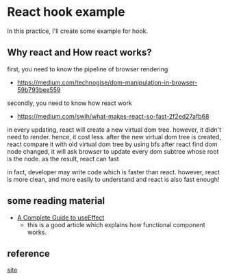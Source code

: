 # React hook example
In this practice, I'll create some example for hook.

## Why react and How react works?
first, you need to know the pipeline of browser rendering
- https://medium.com/technogise/dom-manipulation-in-browser-59b793bee559

secondly, you need to know how react work
- https://medium.com/swlh/what-makes-react-so-fast-2f2ed27afb68

in every updating, react will create a new virtual dom tree.
however, it didn't need to render. hence, it cost less.
after the new virtual dom tree is created, react compare it with old virtual dom tree by using bfs
after react find dom node changed, it will ask browser to update every dom subtree whose root is the node.
as the result, react can fast

in fact, developer may write code which is faster than react. however, react is more clean, and more easily to understand and react is also fast enough!

## some reading material
- [A Complete Guide to useEffect](https://overreacted.io/a-complete-guide-to-useeffect/)
  - this is a good article which explains how functional component works.

## reference
[site](https://www.youtube.com/watch?v=f687hBjwFcM&t=1767s)